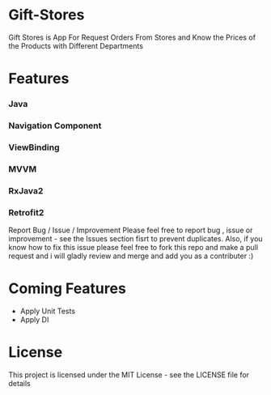 # Gift-Stores

 Gift Stores is App For Request Orders From Stores and Know the Prices of the Products with Different Departments 

# Features
 ### Java
 ### Navigation Component
 ### ViewBinding
 ### MVVM
 ### RxJava2
 ### Retrofit2
 
Report Bug / Issue / Improvement
Please feel free to report bug , issue or improvement - see the Issues section fisrt to prevent duplicates. Also, if you know how to fix this issue please feel free to fork this repo and make a pull request and i will gladly review and merge and add you as a contributer :)

# Coming Features
 * Apply Unit Tests
 * Apply DI

# License
This project is licensed under the MIT License - see the LICENSE file for details

